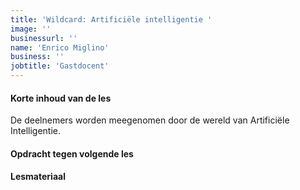 ```yaml
---
title: 'Wildcard: Artificiële intelligentie '
image: ''
businessurl: ''
name: 'Enrico Miglino'
business: ''
jobtitle: 'Gastdocent'
---
```

> 
#### Korte inhoud van de les
De deelnemers worden meegenomen door de wereld van Artificiële Intelligentie. 

#### Opdracht tegen volgende les


#### Lesmateriaal


<!--
Komt eraan!


#### Interesante links 

-->